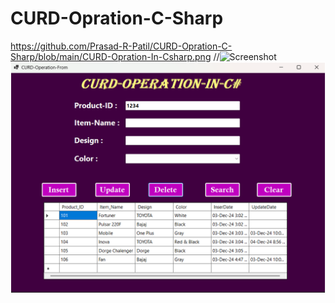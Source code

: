 # CURD-Opration-C-Sharp

https://github.com/Prasad-R-Patil/CURD-Opration-C-Sharp/blob/main/CURD-Opration-In-Csharp.png
//![Screenshot](images/screenshot.png)
![Logo](https://github.com/Prasad-R-Patil/CURD-Opration-C-Sharp/blob/main/CURD-Opration-In-Csharp.png)
